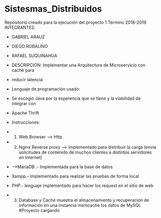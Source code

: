 # Sistesmas_Distribuidos
Repositorio creado para la ejecución del proyecto 1 Termino 2018-2019
INTEGRANTES:
* GABRIEL ARAUZ
* DIEGO ROBALINO
* RAFAEL SUQUINAHUA

* DESCRIPCION: Implementar una Arquitectura de Microservicio con caché para
* reducir latencia
* Lenguaje de programación usado:
* Se escogió Java por la experencia que se tiene y la viabilidad de integrar con
* Apache Thrift

* Instrucciones:
* 1) Web Browser --> Http
* 2) Nginx Reverse proxy --> implementado para distribuir la carga (envia solicitudes de contenido de muchos clientes a distintos servidores en Internet)
* -->MariaDB .- Implementada para la base de datos
* Xampp.- Implementado para realizar las pruebas de forma local
* PHP.- lenguaje implementado para hacer los request en el sitio de web

* 3) Database y Cache muestra el almacenamiento y recuperación de información en una instancia memcache los datos de MySQL 
#Proyecto cargando
